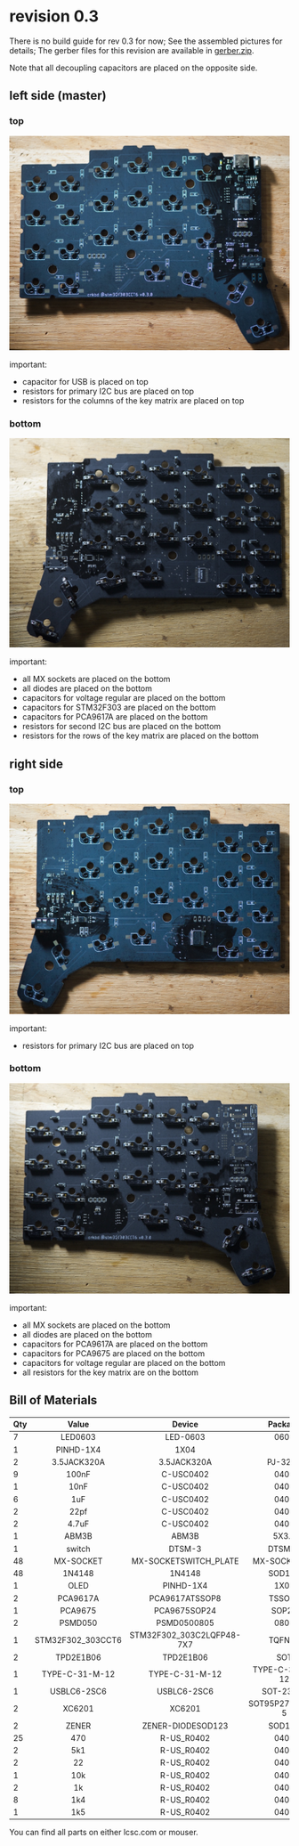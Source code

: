 # revision 0.3

There is no build guide for rev 0.3 for now; See the assembled pictures for details; 
The gerber files for this revision are available in [gerber.zip](./gerber.zip).

Note that all decoupling capacitors are placed on the opposite side.

## left side (master)

### top

![left-top](./assembled-left-side-top.jpg)

important:
- capacitor for USB is placed on top
- resistors for primary I2C bus are placed on top
- resistors for the columns of the key matrix are placed on top

### bottom

![left-bottom](./assembled-left-side-bottom.jpg)

important:
- all MX sockets are placed on the bottom
- all diodes are placed on the bottom
- capacitors for voltage regular are placed on the bottom
- capacitors for STM32F303 are placed on the bottom
- capacitors for PCA9617A are placed on the bottom
- resistors for second I2C bus are placed on the bottom
- resistors for the rows of the key matrix are placed on the bottom

## right side 

### top

![right-top](./assembled-right-side-top.jpg)

important: 
- resistors for primary I2C bus are placed on top

### bottom

![right-bottom](./assembled-right-side-bottom.jpg)

important:
- all MX sockets are placed on the bottom
- all diodes are placed on the bottom
- capacitors for PCA9617A are placed on the bottom
- capacitors for PCA9675 are placed on the bottom
- capacitors for voltage regular are placed on the bottom
- all resistors for the key matrix are on the bottom

## Bill of Materials

|Qty|Value                     |Device                    |Package              |
|---|:------------------------:|:------------------------:|:-------------------:|
|7  |LED0603                   |LED-0603                  |0603                 |
|1  |PINHD-1X4                 |1X04                      |                     |
|2  |3.5JACK320A               |3.5JACK320A               |PJ-320A              |
|9  |100nF                     |C-USC0402                 |0402                 |
|1  |10nF                      |C-USC0402                 |0402                 |
|6  |1uF                       |C-USC0402                 |0402                 |
|2  |22pf                      |C-USC0402                 |0402                 |
|2  |4.7uF                     |C-USC0402                 |0402                 |
|1  |ABM3B                     |ABM3B                     |5X3.2                |
|1  |switch                    |DTSM-3                    |DTSM-3               |
|48 |MX-SOCKET                 |MX-SOCKETSWITCH_PLATE     |MX-SOCKET-3P         |
|48 |1N4148                    |1N4148                    |SOD123               |
|1  |OLED                      |PINHD-1X4                 |1X04                 |
|2  |PCA9617A                  |PCA9617ATSSOP8            |TSSOP8               |
|1  |PCA9675                   |PCA9675SOP24              |SOP24                |
|2  |PSMD050                   |PSMD0500805               |0804                 |
|1  |STM32F302_303CCT6         |STM32F302_303C2LQFP48-7X7 |TQFN48               |
|2  |TPD2E1B06                 |TPD2E1B06                 |SOT                  |
|1  |TYPE-C-31-M-12            |TYPE-C-31-M-12            |TYPE-C-31-M-12       |
|1  |USBLC6-2SC6               |USBLC6-2SC6               |SOT-23-6L            |
|2  |XC6201                    |XC6201                    |SOT95P270X110-5      |
|2  |ZENER                     |ZENER-DIODESOD123         |SOD123               |
|25 |470                       |R-US_R0402                |0402                 |
|2  |5k1                       |R-US_R0402                |0402                 |
|2  |22                        |R-US_R0402                |0402                 |
|1  |10k                       |R-US_R0402                |0402                 |
|2  |1k                        |R-US_R0402                |0402                 |
|8  |1k4                       |R-US_R0402                |0402                 |
|1  |1k5                       |R-US_R0402                |0402                 |

You can find all parts on either lcsc.com or mouser.
